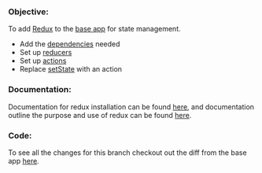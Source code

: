 
### Objective:
To add [Redux](https://redux.js.org/) to the [base app](https://github.com/jks8787/jks8787-todo-app/tree/base-app) for state management.
* Add the [dependencies](https://redux.js.org/#installation) needed
* Set up [reducers](https://redux.js.org/basics/reducers)
* Set up [actions](https://redux.js.org/basics/actions)
* Replace [setState](https://reactjs.org/docs/react-component.html#setstate) with an action

### Documentation:
Documentation for redux installation can be found [here](https://github.com/reduxjs/redux#installation), and documentation outline the purpose and use of redux can be found [here](https://redux.js.org/#the-gist).

### Code:
To see all the changes for this branch checkout out the diff from the base app [here](https://github.com/jks8787/jks8787-todo-app/pull/17/files).

